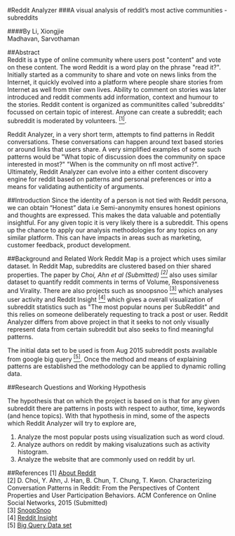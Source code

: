 
#Reddit Analyzer
###A visual analysis of reddit’s most active communities - subreddits

####By
Li, Xiongjie  
Madhavan, Sarvothaman

##Abstract  
Reddit is a type of online community where users post "content" and vote on these content. The word Reddit is a word play on the phrase "read it?". Initially started as a community to share and vote on news links from the Internet, it quickly evolved into a platform where people share stories from Internet as well from thier own lives. Ability to comment on stories was later introduced and reddit comments add information, context and humour to the  stories. Reddit content is organized as communitites called 'subreddits' focussed on certain topic of interest. Anyone can create a subreddit; each subreddit is moderated by volunteers. [<sup>[1]</sup>](#One).  

Reddit Analyzer, in a very short term, attempts to find patterns in Reddit conversations. These conversations can happen around text based stories or around links that users share. A very simplified examples of some such patterns would be "What topic of discussion does the community on space interested in most?" "When is the community on nfl most active?". Ultimately, Reddit Analyzer can evolve into a either content discovery engine for reddit based on patterns and personal preferences or into a means for validating authenticity of arguments.

##Introduction
Since the identity of a person is not tied with Reddit persona, we can obtain “Honest” data i.e Semi-anonymity ensures honest opinions and thoughts are expressed. This makes the data valuable and potentially insightful. For any given topic it is very likely there is a subreddit. This opens up the chance to apply our analysis methodologies for any topics on any similar platform. This can have impacts in areas such as marketing, customer feedback, product development.


##Background and Related Work
Reddit Map is a project which uses similar dataset. In Reddit Map, subreddits are clustered based on thier shared  properties. The paper by <i>Choi, Ahn et al (Submitted) [<sup>[2]</sup>](#Two)</i> also uses similar dataset to quantify reddit comments in terms of Volume, Responsiveness and Virality. There are also projects such as snoopsnoo [<sup>[3]</sup>](#Three) which analyses user activity and Reddit Insight [<sup>[4]</sup>](#Four) which gives a overall visualization of subreddit statistics such as "The most popular nouns per SubReddit" and this relies on someone deliberately requesting to track a post or user.
Reddit Analyzer differs from above project in that it seeks to not only visually represent data from certain subreddit but also seeks to find meaningful patterns.

The initial data set to be used is from Aug 2015 subreddit posts available from google big query [<sup>[5]</sup>](#Five). Once the method and means of explaining patterns are established the methodology can be applied to dynamic rolling data.

##Research Questions and Working Hypothesis

The hypothesis that on which the project is based on is that for any given subreddit there are patterns in posts with respect to author, time, keywords (and hence topics). With that hypothesis in mind, some of the aspects which Reddit Analyzer will try to explore are,
1. Analyze the most popular posts using visualization such as word cloud.
2. Analyze authors on reddit by making visaluzations such as activity histogram. 
3. Analyze the website that are commonly used on reddit by url.


##References
[1] <a href="One"></a> [About Reddit](https://www.reddit.com/about)  
[2] <a href="Two"></a> D. Choi, Y. Ahn, J. Han, B. Chun, T. Chung, T. Kwon. Characterizing Conversation Patterns in Reddit: From the Perspectives of Content Properties and User Participation Behaviors. ACM Conference on Online Social Networks, 2015 (Submitted)  
[3] <a href="Three"></a> [SnoopSnoo](http://snoopsnoo.com)  
[4] <a href="Four"></a>[Reddit Insight](http://www.redditinsight.com)  
[5] <a href="Five"></a>[Big Query Data set](https://www.reddit.com/r/bigquery/comments/3cej2b/17_billion_reddit_comments_loaded_on_bigquery/)


